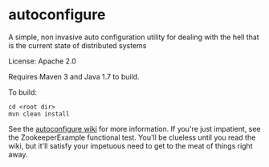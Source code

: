 autoconfigure
=============

A simple, non invasive auto configuration utility for dealing with the hell that is the current state of distributed systems

License: Apache 2.0

Requires Maven 3 and Java 1.7 to build.

To build:

    cd <root dir>
    mvn clean install

See the [autoconfigure wiki](https://github.com/Hellblazer/autoconfigure/wiki) for more information.
If you're just impatient, see the ZookeeperExample functional test.  You'll be clueless until you
read the wiki, but it'll satisfy your impetuous need to get to the meat of things right away.
